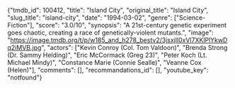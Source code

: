 {"tmdb_id": 100412, "title": "Island City", "original_title": "Island City", "slug_title": "island-city", "date": "1994-03-02", "genre": ["Science-Fiction"], "score": "3.0/10", "synopsis": "A 21st-century genetic experiment goes chaotic, creating a race of genetically-violent mutants.", "image": "https://image.tmdb.org/t/p/w185_and_h278_bestv2/3jsxjll0xVl7XKlPlYkwDq2iMVB.jpg", "actors": ["Kevin Conroy (Col. Tom Valdoon)", "Brenda Strong (Dr. Sammy Helding)", "Eric McCormack (Greg 23)", "Peter Koch (Lt. Michael Mindy)", "Constance Marie (Connie Sealle)", "Veanne Cox (Helen)"], "comments": [], "recommandations_id": [], "youtube_key": "notfound"}